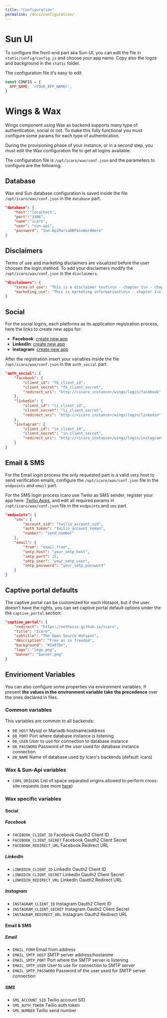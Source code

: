 ```yaml
---
title: "Configuration"
permalink: /docs/configuration/
---
```


# Sun UI
To configure the front-end part aka Sun-UI, you can edit the file in `static/config/config.js` and choose your app name. Copy also the logos and background in the `static` folder.

The configuration file it's easy to edit
```js
const CONFIG = {
  APP_NAME: '<YOUR_APP_NAME>',
}

```

# Wings & Wax
Wings component using Wax as backend supports many type of authentication, social or not. To make this fully functional you must configure some params for each type of authentication.

During the provisioning phase of your instance, or in a second step, you must edit the Wax configuration file to get all logins available.

The configuration file is `/opt/icaro/wax/conf.json` and the parameters to configure are the following.

## Database
Wax and Sun database configuration is saved inside the file `/opt/icaro/wax/conf.json` in the `database` part.
```json
"database": {
    "host":"localhost",
    "port":"3306",
    "name":"icaro",
    "user": "sun-api",
    "password": "Sun-ApiMariaDBPassWordHere"
}
```

## Disclaimers
Terms of use and marketing disclaimers are visualized before the user chooses the login method. To add your disclaimers modify the `/opt/icaro/wax/conf.json` in the `disclaimers`.
```json
"disclaimers": {
	"terms_of_use": "This is a disclaimer test\n\n - chapter 1\n - chapter 2",
	"marketing_use": "This is marketing informationt\n\n - chapter 1\n - chapter 2"
}
```

## Social
For the social logins, each platforms as its application registration process, here the links to create new apps for:
- **Facebook**: [create new app](https://developers.facebook.com/apps)
- **LinkedIn**: [create new app](https://www.linkedin.com/developer/apps)
- **Instagram**: [create new app](https://www.instagram.com/developer/)

After the registration insert your variables inside the file `/opt/icaro/wax/conf.json` in the `auth_social` part.
```json
"auth_social": {
	"facebook": {
		"client_id": "fb_client_id",
		"client_secret": "fb_client_secret",
		"redirect_uri": "http://<icaro_instance>/wings/login/facebook"
	},
	"linkedin": {
		"client_id": "li_client_id",
		"client_secret": "li_client_secret",
		"redirect_uri": "http://<icaro_instance>/wings/login/linkedin"
	},
	"instagram": {
		"client_id": "in_client_id",
		"client_secret": "in_client_secret",
		"redirect_uri": "http://<icaro_instance>/wings/login/instagram"
	}
}
```

## Email & SMS
For the Email login process the only requested part is a valid `smtp` host to send verification emails, configure the `/opt/icaro/wax/conf.json` file in the `endpoints` and `email` part.

For the SMS login process Icaro use Twilio as SMS sender, register your app here: [Twilio Apps](https://www.twilio.com/console), and edit all required params in `/opt/icaro/wax/conf.json` file in the `endpoints` and `sms` part.

```json
"endpoints": {
	"sms": {
		"account_sid": "twilio_account_sid",
		"auth_token": "twilio_account_token",
		"number": "send_number"
	},
	"email": {
		"from": "email_from",
		"smtp_host": "your_smtp_host",
		"smtp_port": 25,
		"smtp_user": "your_smtp_user",
		"smtp_password": "your_smtp_password"
	}
}

```

## Captive portal defaults
The captive portal can be customized for each Hotspot, but if the user doesn't have the rights, you can set captive portal default options under the the `captive_portal` section:
```JSON
"captive_portal": {
    "redirect": "https://nethesis.github.io/icaro",
    "title": "Icaro",
    "subtitle": "The Open Source Hotspot",
    "description": "Free as in freedom",
    "background": "#2a87be",
    "logo": "logo.png",
    "banner": "banner.png"
}
```

## Envirioment Variables

You can also configure some properties via environment variables, if present **the values in the environment variable take the precedence** over the ones declared in files.

### Common variables

This variables are common to all backends:

* `DB_HOST` Mysql or Mariadb hostname/address
* `DB_PORT` Port where database instance is listening
* `DB_USER` User to use for connection to database instance
* `DB_PASSWORD` Password of the user used for database instance connection
* `DB_NAME` Name of database used by Icaro's backends (default: icaro)

### Wax & Sun-Api variables

* `CORS_ORIGINS` List of space separated origins allowed to perform cross-site requests (see more [here](https://www.w3.org/TR/cors/#access-control-allow-origin-response-header))

### Wax specific variables

#### Social

##### Facebook

* `FACEBOOK_CLIENT_ID` Facebook Oauth2 Client ID
* `FACEBOOK_CLIENT_SECRET` Facebook Oauth2 Client Secret
* `FACEBOOK_REDIRECT_URL` Facebook Redirect URL

##### LinkedIn

* `LINKEDIN_CLIENT_ID` LinkedIn Oauth2 Client ID
* `LINKEDIN_CLIENT_SECRET` LinkedIn Oauth2 Client Secret
* `LINKEDIN_REDIRECT_URL` LinkedIn Oauth2 Redirect URL

##### Instagram

* `INSTAGRAM_CLIENT_ID` Instagram Oauth2 Client ID
* `INSTAGRAM_CLIENT_SECRET` Instagram Oauth2 Client Secret
* `INSTAGRAM_REDIRECT_URL` Instagram Oauth2 Redirect URL

#### Email & SMS

##### Email
* `EMAIL_FORM` Email from address
* `EMAIL_SMTP_HOST` SMTP server address/hostanme
* `EMAIL_SMTP_PORT` Port where the SMTP server is listening
* `EMAIL_SMTP_USER` User to use for connection to SMTP server
* `EMAIL_SMTP_PASSWORD` Password of the user used for SMTP server connection

##### SMS
* `SMS_ACCOUNT_SID` Twilio account SID
* `SMS_AUTH_TOKEN` Twilio auth token
* `SMS_NUMBER` Twilio send number
